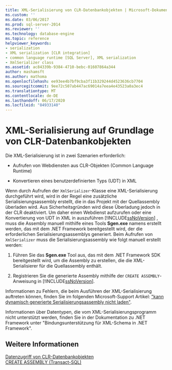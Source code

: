 ```yaml
---
title: XML-Serialisierung von CLR-Datenbankobjekten | Microsoft-Dokumentation
ms.custom: ''
ms.date: 03/06/2017
ms.prod: sql-server-2014
ms.reviewer: ''
ms.technology: database-engine
ms.topic: reference
helpviewer_keywords:
- serialization
- XML serialization [CLR integration]
- common language runtime [SQL Server], XML serialization
- XmlSerializer class
ms.assetid: ac84339b-9384-4710-bebc-01607864a344
author: mashamsft
ms.author: mathoma
ms.openlocfilehash: ee93ee4b7bf9cba3f11b329244d4523636cb7704
ms.sourcegitcommit: 9ee72c507ab447ac69014a7eea4e43523a0a3ec4
ms.translationtype: MT
ms.contentlocale: de-DE
ms.lasthandoff: 06/17/2020
ms.locfileid: "84933140"
---
```

# <a name="xml-serialization-from-clr-database-objects"></a>XML-Serialisierung auf Grundlage von CLR-Datenbankobjekten
  Die XML-Serialisierung ist in zwei Szenarien erforderlich:  
  
-   Aufrufen von Webdiensten aus CLR-Objekten (Common Language Runtime)  
  
-   Konvertieren eines benutzerdefinierten Typs (UDT) in XML  
  
 Wenn durch Aufrufen der `XmlSerializer`-Klasse eine XML-Serialisierung durchgeführt wird, wird in der Regel eine zusätzliche Serialisierungsassembly erstellt, die in das Projekt mit der Quellassembly überladen wird. Aus Sicherheitsgründen wird diese Überladung jedoch in der CLR deaktiviert. Um daher einen Webdienst aufzurufen oder eine Konvertierung von UDT in XML in auszuführen [!INCLUDE[ssNoVersion](../../includes/ssnoversion-md.md)] , muss die Assembly manuell mithilfe eines Tools **Sgen.exe** namens erstellt werden, das mit dem .NET Framework bereitgestellt wird, der die erforderlichen Serialisierungsassemblys generiert. Beim Aufrufen von `XmlSerializer` muss die Serialisierungsassembly wie folgt manuell erstellt werden:  
  
1.  Führen Sie das **Sgen.exe** Tool aus, das mit dem .NET Framework SDK bereitgestellt wird, um die Assembly zu erstellen, die die XML-Serialisierer für die Quellassembly enthält.  
  
2.  Registrieren Sie die generierte Assembly mithilfe der `CREATE ASSEMBLY`-Anweisung in [!INCLUDE[ssNoVersion](../../includes/ssnoversion-md.md)].  
  
 Informationen zu Fehlern, die beim Ausführen der XML-Serialisierung auftreten können, finden Sie im folgenden Microsoft-Support Artikel: ["kann dynamisch generierte Serialisierungsassembly nicht laden"](https://support.microsoft.com/kb/913668).  
  
 Informationen über Datentypen, die vom XML-Serialisierungsprogramm nicht unterstützt werden, finden Sie in der Dokumentation zu .NET Framework unter "Bindungsunterstützung für XML-Schema in .NET Framework".  
  
## <a name="see-also"></a>Weitere Informationen  
 [Datenzugriff von CLR-Datenbankobjekten](../../relational-databases/clr-integration/data-access/data-access-from-clr-database-objects.md)   
 [CREATE ASSEMBLY &#40;Transact-SQL&#41;](/sql/t-sql/statements/create-assembly-transact-sql)  
  
  
